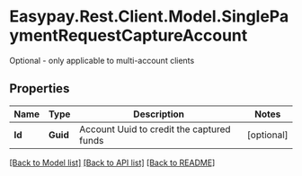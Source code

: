 # Easypay.Rest.Client.Model.SinglePaymentRequestCaptureAccount
Optional - only applicable to multi-account clients

## Properties

Name | Type | Description | Notes
------------ | ------------- | ------------- | -------------
**Id** | **Guid** | Account Uuid to credit the captured funds | [optional] 

[[Back to Model list]](../README.md#documentation-for-models) [[Back to API list]](../README.md#documentation-for-api-endpoints) [[Back to README]](../README.md)

